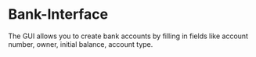 # Bank-Interface
The GUI allows you to create bank accounts by filling in fields like account number, owner, initial balance, account type.

